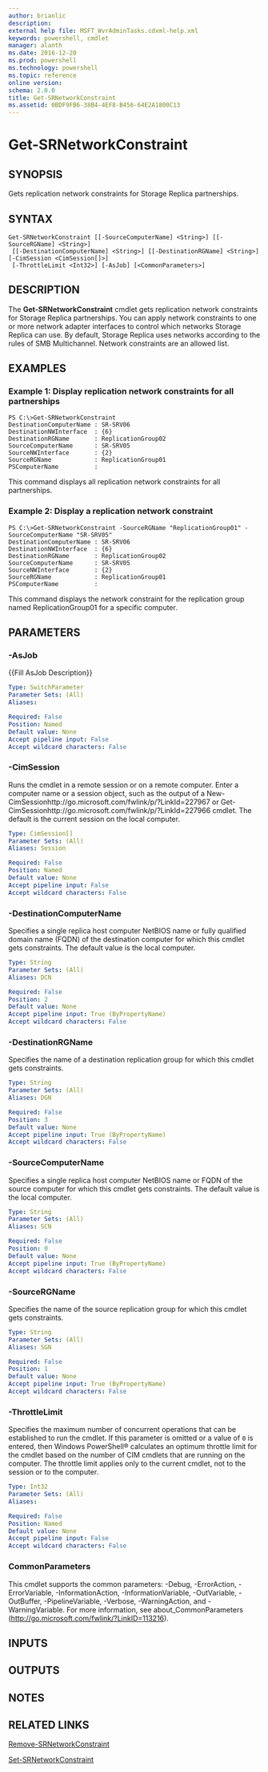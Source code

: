```yaml
---
author: brianlic
description: 
external help file: MSFT_WvrAdminTasks.cdxml-help.xml
keywords: powershell, cmdlet
manager: alanth
ms.date: 2016-12-20
ms.prod: powershell
ms.technology: powershell
ms.topic: reference
online version: 
schema: 2.0.0
title: Get-SRNetworkConstraint
ms.assetid: 0BDF9FB6-38B4-4EF8-B456-64E2A1800C13
---
```


# Get-SRNetworkConstraint

## SYNOPSIS
Gets replication network constraints for Storage Replica partnerships.

## SYNTAX

```
Get-SRNetworkConstraint [[-SourceComputerName] <String>] [[-SourceRGName] <String>]
 [[-DestinationComputerName] <String>] [[-DestinationRGName] <String>] [-CimSession <CimSession[]>]
 [-ThrottleLimit <Int32>] [-AsJob] [<CommonParameters>]
```

## DESCRIPTION
The **Get-SRNetworkConstraint** cmdlet gets replication network constraints for Storage Replica partnerships.
You can apply network constraints to one or more network adapter interfaces to control which networks Storage Replica can use.
By default, Storage Replica uses networks according to the rules of SMB Multichannel.
Network constraints are an allowed list.

## EXAMPLES

### Example 1: Display replication network constraints for all partnerships
```
PS C:\>Get-SRNetworkConstraint
DestinationComputerName : SR-SRV06
DestinationNWInterface  : {6}
DestinationRGName       : ReplicationGroup02
SourceComputerName      : SR-SRV05
SourceNWInterface       : {2}
SourceRGName            : ReplicationGroup01
PSComputerName          :
```

This command displays all replication network constraints for all partnerships.

### Example 2: Display a replication network constraint
```
PS C:\>Get-SRNetworkConstraint -SourceRGName "ReplicationGroup01" -SourceComputerName "SR-SRV05" 
DestinationComputerName : SR-SRV06
DestinationNWInterface  : {6}
DestinationRGName       : ReplicationGroup02
SourceComputerName      : SR-SRV05
SourceNWInterface       : {2}
SourceRGName            : ReplicationGroup01
PSComputerName          :
```

This command displays the network constraint for the replication group named ReplicationGroup01 for a specific computer.

## PARAMETERS

### -AsJob
{{Fill AsJob Description}}

```yaml
Type: SwitchParameter
Parameter Sets: (All)
Aliases: 

Required: False
Position: Named
Default value: None
Accept pipeline input: False
Accept wildcard characters: False
```

### -CimSession
Runs the cmdlet in a remote session or on a remote computer.
Enter a computer name or a session object, such as the output of a New-CimSessionhttp://go.microsoft.com/fwlink/p/?LinkId=227967 or Get-CimSessionhttp://go.microsoft.com/fwlink/p/?LinkId=227966 cmdlet.
The default is the current session on the local computer.

```yaml
Type: CimSession[]
Parameter Sets: (All)
Aliases: Session

Required: False
Position: Named
Default value: None
Accept pipeline input: False
Accept wildcard characters: False
```

### -DestinationComputerName
Specifies a single replica host computer NetBIOS name or fully qualified domain name (FQDN) of the destination computer for which this cmdlet gets constraints.
The default value is the local computer.

```yaml
Type: String
Parameter Sets: (All)
Aliases: DCN

Required: False
Position: 2
Default value: None
Accept pipeline input: True (ByPropertyName)
Accept wildcard characters: False
```

### -DestinationRGName
Specifies the name of a destination replication group for which this cmdlet gets constraints.

```yaml
Type: String
Parameter Sets: (All)
Aliases: DGN

Required: False
Position: 3
Default value: None
Accept pipeline input: True (ByPropertyName)
Accept wildcard characters: False
```

### -SourceComputerName
Specifies a single replica host computer NetBIOS name or FQDN of the source computer for which this cmdlet gets constraints.
The default value is the local computer.

```yaml
Type: String
Parameter Sets: (All)
Aliases: SCN

Required: False
Position: 0
Default value: None
Accept pipeline input: True (ByPropertyName)
Accept wildcard characters: False
```

### -SourceRGName
Specifies the name of the source replication group for which this cmdlet gets constraints.

```yaml
Type: String
Parameter Sets: (All)
Aliases: SGN

Required: False
Position: 1
Default value: None
Accept pipeline input: True (ByPropertyName)
Accept wildcard characters: False
```

### -ThrottleLimit
Specifies the maximum number of concurrent operations that can be established to run the cmdlet.
If this parameter is omitted or a value of `0` is entered, then Windows PowerShell® calculates an optimum throttle limit for the cmdlet based on the number of CIM cmdlets that are running on the computer.
The throttle limit applies only to the current cmdlet, not to the session or to the computer.

```yaml
Type: Int32
Parameter Sets: (All)
Aliases: 

Required: False
Position: Named
Default value: None
Accept pipeline input: False
Accept wildcard characters: False
```

### CommonParameters
This cmdlet supports the common parameters: -Debug, -ErrorAction, -ErrorVariable, -InformationAction, -InformationVariable, -OutVariable, -OutBuffer, -PipelineVariable, -Verbose, -WarningAction, and -WarningVariable. For more information, see about_CommonParameters (http://go.microsoft.com/fwlink/?LinkID=113216).

## INPUTS

## OUTPUTS

## NOTES

## RELATED LINKS

[Remove-SRNetworkConstraint](./Remove-SRNetworkConstraint.md)

[Set-SRNetworkConstraint](./Set-SRNetworkConstraint.md)

